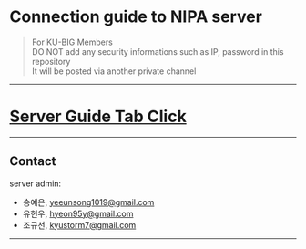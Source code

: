 
# Connection guide to NIPA server

> For KU-BIG Members  
> DO NOT add any security informations such as IP, password in this repository  
> It will be posted via another private channel
---   
   
# [Server Guide Tab Click](https://github.com/KU-BIG/nipa-connection-guide/wiki)   

---

## Contact
server admin:    
- 송예은, yeeunsong1019@gmail.com   
- 유현우, hyeon95y@gmail.com    
- 조규선, kyustorm7@gmail.com


---
